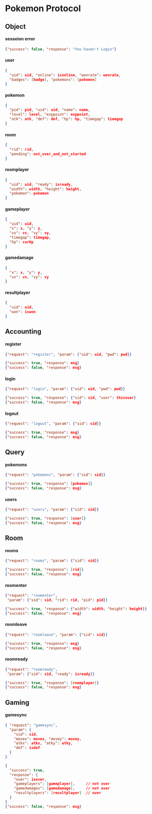 # Pokemon Protocol

## Object

#### sesseion error

``` json
{"success": false, "response": "You haven't Login"}
```

#### user

``` json
{
  "uid": uid, "online": isonline, "wonrate": wonrate,
  "badges": [badge], "pokemons": [pokemon]
}
```

#### pokemon

``` json
{
  "pid": pid, "uid": uid, "name": name,
  "level": level, "exppoint": exppoint,
  "atk": atk, "def": def, "hp": hp, "timegap": timegap
}
```

#### room

``` json
{
  "rid": rid,
  "pending": not_over_and_not_started
}
```

#### roomplayer

``` json
{
  "uid": uid, "ready": isready,
  "width": width, "height": height,
  "pokemon": pokemon
}
```

#### gameplayer

``` json
{
  "uid": uid,
  "x": x, "y": y,
  "vx": vx, "vy": vy,
  "timegap": timegap,
  "hp": curHp
}
```

#### gamedamage

``` json
{
  "x": x, "y": y,
  "vx": vx, "vy": vy
}
```

#### resultplayer

``` json
{
  "uid": uid,
  "won": iswon
}
```

## Accounting

#### register

``` json
{"request": "register", "param": {"uid": uid, "pwd": pwd}}

{"success": true, "response": msg}
{"success": false, "response": msg}
```

#### login

``` json
{"request": "login", "param": {"uid": uid, "pwd": pwd}}

{"success": true, "response": {"sid": sid, "user": thisuser}
{"success": false, "response": msg}
```

#### logout

``` json
{"request": "logout", "param": {"sid": sid}}

{"success": true, "response": msg}
{"success": false, "response": msg}
```

## Query

#### pokemons

``` json
{"request": "pokemons", "param": {"sid": sid}}

{"success": true, "response": [pokemon]}
{"success": false, "response": msg}
```

#### users

``` json
{"request": "users", "param": {"sid": sid}}

{"success": true, "response": [user]}
{"success": false, "response": msg}
```

## Room

#### rooms

``` json
{"request": "rooms", "param": {"sid": sid}}

{"success": true, "response": [rid]}
{"success": false, "response": msg}
```

#### roomenter

``` json
{"request": "roomenter",
 "param": {"sid": sid, "rid": rid, "pid": pid}}

{"success": true, "response": {"width": width, "height": height}}
{"success": false, "response": msg}
```

#### roomleave

``` json
{"request": "roomleave", "param": {"sid": sid}}

{"success": true, "response": msg}
{"success": false, "response": msg}
```

#### roomready

``` json
{"request": "roomready",
 "param": {"sid": sid, "ready": isready}}

{"success": true, "response": [roomplayer]}
{"success": false, "response": msg}
```

## Gaming

#### gamesync

``` json
{ "request": "gamesync",
  "param": {
    "sid": sid,
    "movex": movex, "movey": movey,
    "atkx": atkx, "atky": atky,
    "def": isdef
  }
}

{
  "success": true,
  "response": {
    "over": isover,
    "gameplayers": [gameplayer],     // not over
    "gamedamages": [gamedamage],     // not over
    "resultplayers": [resultplayer]  // over
  }
}
{"success": false, "response": msg}
```
